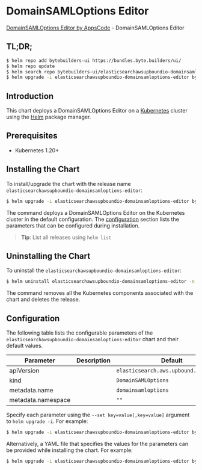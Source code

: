 # DomainSAMLOptions Editor

[DomainSAMLOptions Editor by AppsCode](https://byte.builders) - DomainSAMLOptions Editor

## TL;DR;

```bash
$ helm repo add bytebuilders-ui https://bundles.byte.builders/ui/
$ helm repo update
$ helm search repo bytebuilders-ui/elasticsearchawsupboundio-domainsamloptions-editor --version=v0.4.18
$ helm upgrade -i elasticsearchawsupboundio-domainsamloptions-editor bytebuilders-ui/elasticsearchawsupboundio-domainsamloptions-editor -n default --create-namespace --version=v0.4.18
```

## Introduction

This chart deploys a DomainSAMLOptions Editor on a [Kubernetes](http://kubernetes.io) cluster using the [Helm](https://helm.sh) package manager.

## Prerequisites

- Kubernetes 1.20+

## Installing the Chart

To install/upgrade the chart with the release name `elasticsearchawsupboundio-domainsamloptions-editor`:

```bash
$ helm upgrade -i elasticsearchawsupboundio-domainsamloptions-editor bytebuilders-ui/elasticsearchawsupboundio-domainsamloptions-editor -n default --create-namespace --version=v0.4.18
```

The command deploys a DomainSAMLOptions Editor on the Kubernetes cluster in the default configuration. The [configuration](#configuration) section lists the parameters that can be configured during installation.

> **Tip**: List all releases using `helm list`

## Uninstalling the Chart

To uninstall the `elasticsearchawsupboundio-domainsamloptions-editor`:

```bash
$ helm uninstall elasticsearchawsupboundio-domainsamloptions-editor -n default
```

The command removes all the Kubernetes components associated with the chart and deletes the release.

## Configuration

The following table lists the configurable parameters of the `elasticsearchawsupboundio-domainsamloptions-editor` chart and their default values.

|     Parameter      | Description |                      Default                      |
|--------------------|-------------|---------------------------------------------------|
| apiVersion         |             | <code>elasticsearch.aws.upbound.io/v1beta1</code> |
| kind               |             | <code>DomainSAMLOptions</code>                    |
| metadata.name      |             | <code>domainsamloptions</code>                    |
| metadata.namespace |             | <code>""</code>                                   |


Specify each parameter using the `--set key=value[,key=value]` argument to `helm upgrade -i`. For example:

```bash
$ helm upgrade -i elasticsearchawsupboundio-domainsamloptions-editor bytebuilders-ui/elasticsearchawsupboundio-domainsamloptions-editor -n default --create-namespace --version=v0.4.18 --set apiVersion=elasticsearch.aws.upbound.io/v1beta1
```

Alternatively, a YAML file that specifies the values for the parameters can be provided while
installing the chart. For example:

```bash
$ helm upgrade -i elasticsearchawsupboundio-domainsamloptions-editor bytebuilders-ui/elasticsearchawsupboundio-domainsamloptions-editor -n default --create-namespace --version=v0.4.18 --values values.yaml
```
